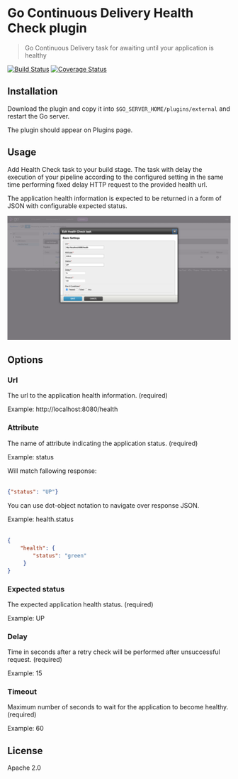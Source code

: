 # Go Continuous Delivery Health Check plugin

> Go Continuous Delivery task for awaiting until your application is healthy

[![Build Status](https://travis-ci.org/jmnarloch/gocd-health-check-plugin.svg)](https://travis-ci.org/jmnarloch/gocd-health-check-plugin)
[![Coverage Status](https://coveralls.io/repos/jmnarloch/gocd-health-check-plugin/badge.svg?branch=master&service=github)](https://coveralls.io/github/jmnarloch/gocd-health-check-plugin?branch=master)

## Installation

Download the plugin and copy it into `$GO_SERVER_HOME/plugins/external` and restart the Go server.

The plugin should appear on Plugins page.

## Usage

Add Health Check task to your build stage. The task with delay the execution of your pipeline according 
to the configured setting in the same time performing fixed delay HTTP request to the provided health url.

The application health information is expected to be returned in a form of JSON with configurable expected status.

![Health Check task](screen.png)

## Options

### Url

The url to the application health information. (required)

Example: http://localhost:8080/health

### Attribute

The name of attribute indicating the application status. (required)

Example: status

Will match fallowing response:

```json

{"status": "UP"}

```

You can use dot-object notation to navigate over response JSON.

Example: health.status

```json

{
    "health": {
        "status": "green"
     }
}

```

### Expected status

The expected application health status. (required)

Example: UP

### Delay

Time in seconds after a retry check will be performed after unsuccessful request. (required)

Example: 15

### Timeout

Maximum number of seconds to wait for the application to become healthy. (required)

Example: 60

## License

Apache 2.0